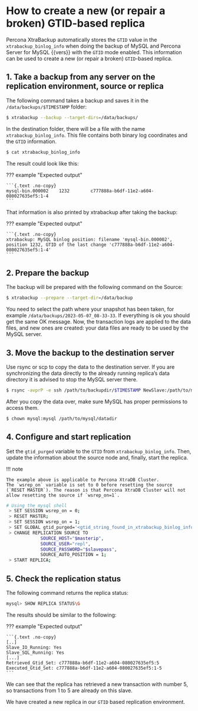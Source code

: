 # How to create a new (or repair a broken) GTID-based replica

Percona XtraBackup automatically
stores the `GTID` value in the `xtrabackup_binlog_info` when doing the
backup of MySQL and Percona Server for MySQL {{vers}} with the `GTID` mode
enabled. This
information can be used to create a new (or repair a broken) `GTID`-based
replica.

## 1. Take a backup from any server on the replication environment, source or replica

The following command takes a backup and saves it in
the `/data/backups/$TIMESTAMP` folder:

```{.bash data-prompt="$"}
$ xtrabackup --backup --target-dirs=/data/backups/
```

In the destination folder, there will be a file with the name
`xtrabackup_binlog_info`. This file contains both binary log coordinates
and the `GTID` information.

```{.bash data-prompt="$"}
$ cat xtrabackup_binlog_info
```
The result could look like this:

??? example "Expected output"

    ```{.text .no-copy}
    mysql-bin.000002    1232        c777888a-b6df-11e2-a604-080027635ef5:1-4
    ```

That information is also printed by xtrabackup after taking the backup:

??? example "Expected output"

    ```{.text .no-copy}
    xtrabackup: MySQL binlog position: filename 'mysql-bin.000002', position 1232, GTID of the last change 'c777888a-b6df-11e2-a604-080027635ef5:1-4'
    ```

## 2. Prepare the backup

The backup will be prepared with the following command on the Source:

```{.bash data-prompt="$"}
$ xtrabackup --prepare --target-dir=/data/backup
```

You need to select the path where your snapshot has been taken, for example
`/data/backups/2023-05-07_08-33-33`. If everything is ok you should get the
same OK message. Now, the transaction logs are applied to the data files,
and new
ones are created: your data files are ready to be used by the MySQL server.

## 3. Move the backup to the destination server

Use rsync or scp to copy the data to the destination
server. If you are synchronizing the data directly to the already running
replica’s data
directory it is advised to stop the MySQL server there.

```{.bash data-prompt="$"}
$ rsync -avprP -e ssh /path/to/backupdir/$TIMESTAMP NewSlave:/path/to/mysql/
```

After you copy the data over, make sure MySQL has proper permissions to
access them.

```{.bash data-prompt="$"}
$ chown mysql:mysql /path/to/mysql/datadir
```

## 4. Configure and start replication

Set the `gtid_purged` variable to the `GTID` from
`xtrabackup_binlog_info`. Then, update the information about the
source node and, finally, start the replica.

!!! note
   
    The example above is applicable to Percona XtraDB Cluster.
    The `wsrep_on` variable is set to 0 before resetting the source (`RESET MASTER`). The reason is that Percona XtraDB Cluster will not allow resetting the source if `wsrep_on=1`.

```{.bash data-prompt="#"}
# Using the mysql shell
 > SET SESSION wsrep_on = 0;
 > RESET MASTER;
 > SET SESSION wsrep_on = 1;
 > SET GLOBAL gtid_purged='<gtid_string_found_in_xtrabackup_binlog_info>';
 > CHANGE REPLICATION SOURCE TO
             SOURCE_HOST="$masterip",
             SOURCE_USER="repl",
             SOURCE_PASSWORD="$slavepass",
             SOURCE_AUTO_POSITION = 1;
 > START REPLICA;
```

## 5. Check the replication status

The following command returns the replica status:

```{.bash data-prompt="mysql>"}
mysql> SHOW REPLICA STATUS\G
```
The results should be similar to the following:

??? example "Expected output"

    ```{.text .no-copy}
    [..]
    Slave_IO_Running: Yes
    Slave_SQL_Running: Yes
    [...]
    Retrieved_Gtid_Set: c777888a-b6df-11e2-a604-080027635ef5:5
    Executed_Gtid_Set: c777888a-b6df-11e2-a604-080027635ef5:1-5
    ```

We can see that the replica has retrieved a new transaction with number 5,
so transactions from 1 to 5 are already on this slave.

We have created a new replica in our `GTID` based replication
environment.
